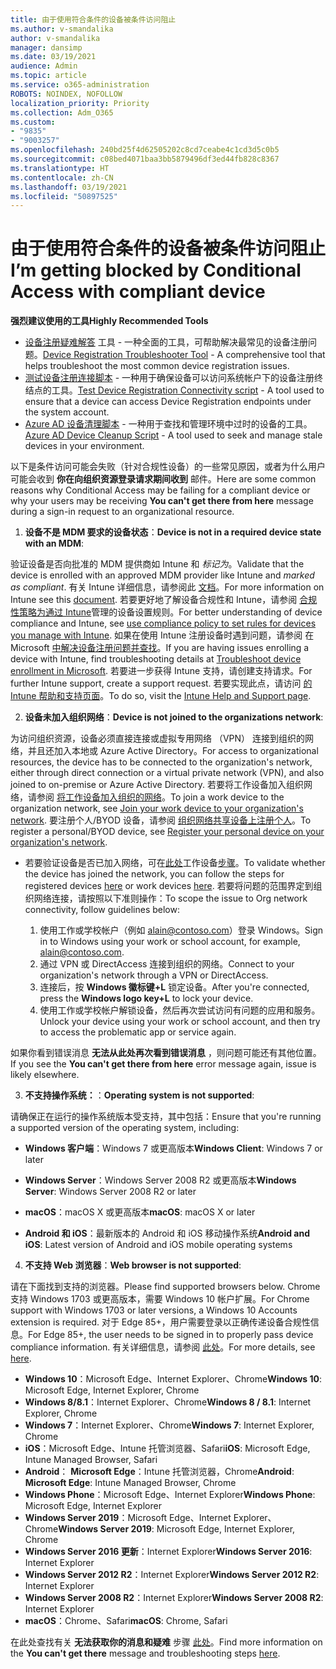 ```yaml
---
title: 由于使用符合条件的设备被条件访问阻止
ms.author: v-smandalika
author: v-smandalika
manager: dansimp
ms.date: 03/19/2021
audience: Admin
ms.topic: article
ms.service: o365-administration
ROBOTS: NOINDEX, NOFOLLOW
localization_priority: Priority
ms.collection: Adm_O365
ms.custom:
- "9835"
- "9003257"
ms.openlocfilehash: 240bd25f4d62505202c8cd7ceabe4c1cd3d5c0b5
ms.sourcegitcommit: c08bed4071baa3bb5879496df3ed44fb828c8367
ms.translationtype: HT
ms.contentlocale: zh-CN
ms.lasthandoff: 03/19/2021
ms.locfileid: "50897525"
---
```

# <a name="im-getting-blocked-by-conditional-access-with-compliant-device"></a><span data-ttu-id="a3952-102">由于使用符合条件的设备被条件访问阻止</span><span class="sxs-lookup"><span data-stu-id="a3952-102">I’m getting blocked by Conditional Access with compliant device</span></span>

<span data-ttu-id="a3952-103">**强烈建议使用的工具**</span><span class="sxs-lookup"><span data-stu-id="a3952-103">**Highly Recommended Tools**</span></span>

- <span data-ttu-id="a3952-104">[设备注册疑难解答](https://docs.microsoft.com/samples/azure-samples/dsregtool/dsregtool/) 工具 - 一种全面的工具，可帮助解决最常见的设备注册问题。</span><span class="sxs-lookup"><span data-stu-id="a3952-104">[Device Registration Troubleshooter Tool](https://docs.microsoft.com/samples/azure-samples/dsregtool/dsregtool/) - A comprehensive tool that helps troubleshoot the most common device registration issues.</span></span>
- <span data-ttu-id="a3952-105">[测试设备注册连接脚本](https://docs.microsoft.com/samples/azure-samples/testdeviceregconnectivity/testdeviceregconnectivity/) - 一种用于确保设备可以访问系统帐户下的设备注册终结点的工具。</span><span class="sxs-lookup"><span data-stu-id="a3952-105">[Test Device Registration Connectivity script](https://docs.microsoft.com/samples/azure-samples/testdeviceregconnectivity/testdeviceregconnectivity/) - A tool used to ensure that a device can access Device Registration endpoints under the system account.</span></span>
- <span data-ttu-id="a3952-106">[Azure AD 设备清理脚本](https://github.com/mzmaili/AzureADDeviceCleanup) - 一种用于查找和管理环境中过时的设备的工具。</span><span class="sxs-lookup"><span data-stu-id="a3952-106">[Azure AD Device Cleanup Script](https://github.com/mzmaili/AzureADDeviceCleanup) - A tool used to seek and manage stale devices in your environment.</span></span>

<span data-ttu-id="a3952-107">以下是条件访问可能会失败（针对合规性设备）的一些常见原因，或者为什么用户可能会收到 **你在向组织资源登录请求期间收到** 邮件。</span><span class="sxs-lookup"><span data-stu-id="a3952-107">Here are some common reasons why Conditional Access may be failing for a compliant device or why your users may be receiving **You can't get there from here** message during a sign-in request to an organizational resource.</span></span>

1. <span data-ttu-id="a3952-108">**设备不是 MDM 要求的设备状态**：</span><span class="sxs-lookup"><span data-stu-id="a3952-108">**Device is not in a required device state with an MDM**:</span></span>

<span data-ttu-id="a3952-109">验证设备是否向批准的 MDM 提供商如 Intune 和 *标记为*。</span><span class="sxs-lookup"><span data-stu-id="a3952-109">Validate that the device is enrolled with an approved MDM provider like Intune and *marked as compliant*.</span></span> <span data-ttu-id="a3952-110">有关 Intune 详细信息，请参阅此 [文档](https://docs.microsoft.com/mem/intune/enrollment/device-enrollment)。</span><span class="sxs-lookup"><span data-stu-id="a3952-110">For more information on Intune see this [document](https://docs.microsoft.com/mem/intune/enrollment/device-enrollment).</span></span> <span data-ttu-id="a3952-111">若要更好地了解设备合规性和 Intune，请参阅 [合规性策略为通过 Intune](https://docs.microsoft.com/mem/intune/protect/device-compliance-get-started)管理的设备设置规则。</span><span class="sxs-lookup"><span data-stu-id="a3952-111">For better understanding of device compliance and Intune, see [use compliance policy to set rules for devices you manage with Intune](https://docs.microsoft.com/mem/intune/protect/device-compliance-get-started).</span></span> <span data-ttu-id="a3952-112">如果在使用 Intune 注册设备时遇到问题，请参阅 在 Microsoft [中解决设备注册问题并查找](https://docs.microsoft.com/troubleshoot/mem/intune/troubleshoot-device-enrollment-in-intune)。</span><span class="sxs-lookup"><span data-stu-id="a3952-112">If you are having issues enrolling a device with Intune, find troubleshooting details at [Troubleshoot device enrollment in Microsoft](https://docs.microsoft.com/troubleshoot/mem/intune/troubleshoot-device-enrollment-in-intune).</span></span> <span data-ttu-id="a3952-113">若要进一步获得 Intune 支持，请创建支持请求。</span><span class="sxs-lookup"><span data-stu-id="a3952-113">For further Intune support, create a support request.</span></span> <span data-ttu-id="a3952-114">若要实现此点，请访问 [的 Intune 帮助和支持页面](https://endpoint.microsoft.com/#blade/Microsoft_Intune_DeviceSettings/SupportMenu/helpSupport)。</span><span class="sxs-lookup"><span data-stu-id="a3952-114">To do so, visit the [Intune Help and Support page](https://endpoint.microsoft.com/#blade/Microsoft_Intune_DeviceSettings/SupportMenu/helpSupport).</span></span>

2. <span data-ttu-id="a3952-115">**设备未加入组织网络**：</span><span class="sxs-lookup"><span data-stu-id="a3952-115">**Device is not joined to the organizations network**:</span></span>

<span data-ttu-id="a3952-116">为访问组织资源，设备必须直接连接或虚拟专用网络 （VPN） 连接到组织的网络，并且还加入本地或 Azure Active Directory。</span><span class="sxs-lookup"><span data-stu-id="a3952-116">For access to organizational resources, the device has to be connected to the organization's network, either through direct connection or a virtual private network (VPN), and also joined to on-premise or Azure Active Directory.</span></span> <span data-ttu-id="a3952-117">若要将工作设备加入组织网络，请参阅 [将工作设备加入组织的网络](https://docs.microsoft.com/azure/active-directory/user-help/user-help-join-device-on-network)。</span><span class="sxs-lookup"><span data-stu-id="a3952-117">To join a work device to the organization network, see [Join your work device to your organization's network](https://docs.microsoft.com/azure/active-directory/user-help/user-help-join-device-on-network).</span></span> <span data-ttu-id="a3952-118">要注册个人/BYOD 设备，请参阅 [组织网络共享设备上注册个人](https://docs.microsoft.com/azure/active-directory/user-help/user-help-register-device-on-network)。</span><span class="sxs-lookup"><span data-stu-id="a3952-118">To register a personal/BYOD device, see [Register your personal device on your organization's network](https://docs.microsoft.com/azure/active-directory/user-help/user-help-register-device-on-network).</span></span>

- <span data-ttu-id="a3952-119">若要验证设备是否已加入网络，可在[此处](https://docs.microsoft.com/azure/active-directory/user-help/user-help-register-device-on-network#to-verify-that-youre-registered)工作设备[步骤](https://docs.microsoft.com/azure/active-directory/user-help/user-help-join-device-on-network#to-make-sure-youre-joined)。</span><span class="sxs-lookup"><span data-stu-id="a3952-119">To validate whether the device has joined the network, you can follow the steps for registered devices [here](https://docs.microsoft.com/azure/active-directory/user-help/user-help-register-device-on-network#to-verify-that-youre-registered) or work devices [here](https://docs.microsoft.com/azure/active-directory/user-help/user-help-join-device-on-network#to-make-sure-youre-joined).</span></span> <span data-ttu-id="a3952-120">若要将问题的范围界定到组织网络连接，请按照以下准则操作：</span><span class="sxs-lookup"><span data-stu-id="a3952-120">To scope the issue to Org network connectivity, follow guidelines below:</span></span>

    1. <span data-ttu-id="a3952-121">使用工作或学校帐户（例如 alain@contoso.com）登录 Windows。</span><span class="sxs-lookup"><span data-stu-id="a3952-121">Sign in to Windows using your work or school account,  for example, alain@contoso.com.</span></span>
    2. <span data-ttu-id="a3952-122">通过 VPN 或 DirectAccess 连接到组织的网络。</span><span class="sxs-lookup"><span data-stu-id="a3952-122">Connect to your organization's network through a VPN or DirectAccess.</span></span>
    3. <span data-ttu-id="a3952-123">连接后，按 **Windows 徽标键+L** 锁定设备。</span><span class="sxs-lookup"><span data-stu-id="a3952-123">After you're connected, press the **Windows logo key+L** to lock your device.</span></span>
    4. <span data-ttu-id="a3952-124">使用工作或学校帐户解锁设备，然后再次尝试访问有问题的应用和服务。</span><span class="sxs-lookup"><span data-stu-id="a3952-124">Unlock your device using your work or school account, and then try to access the problematic app or service again.</span></span>

<span data-ttu-id="a3952-125">如果你看到错误消息 **无法从此处再次看到错误消息** ，则问题可能还有其他位置。</span><span class="sxs-lookup"><span data-stu-id="a3952-125">If you see the **You can't get there from here** error message again, issue is likely elsewhere.</span></span>

3. <span data-ttu-id="a3952-126">**不支持操作系统：**：</span><span class="sxs-lookup"><span data-stu-id="a3952-126">**Operating system is not supported**:</span></span>

<span data-ttu-id="a3952-127">请确保正在运行的操作系统版本受支持，其中包括：</span><span class="sxs-lookup"><span data-stu-id="a3952-127">Ensure that you're running a supported version of the operating system, including:</span></span>

- <span data-ttu-id="a3952-128">**Windows 客户端**：Windows 7 或更高版本</span><span class="sxs-lookup"><span data-stu-id="a3952-128">**Windows Client**: Windows 7 or later</span></span>

- <span data-ttu-id="a3952-129">**Windows Server**：Windows Server 2008 R2 或更高版本</span><span class="sxs-lookup"><span data-stu-id="a3952-129">**Windows Server**: Windows Server 2008 R2 or later</span></span>

- <span data-ttu-id="a3952-130">**macOS**：macOS X 或更高版本</span><span class="sxs-lookup"><span data-stu-id="a3952-130">**macOS**: macOS X or later</span></span>

- <span data-ttu-id="a3952-131">**Android 和 iOS**：最新版本的 Android 和 iOS 移动操作系统</span><span class="sxs-lookup"><span data-stu-id="a3952-131">**Android and iOS**: Latest version of Android and iOS mobile operating systems</span></span>

4. <span data-ttu-id="a3952-132">**不支持 Web 浏览器**：</span><span class="sxs-lookup"><span data-stu-id="a3952-132">**Web browser is not supported**:</span></span>

<span data-ttu-id="a3952-133">请在下面找到支持的浏览器。</span><span class="sxs-lookup"><span data-stu-id="a3952-133">Please find supported browsers below.</span></span> <span data-ttu-id="a3952-134">Chrome 支持 Windows 1703 或更高版本，需要 Windows 10 帐户扩展。</span><span class="sxs-lookup"><span data-stu-id="a3952-134">For Chrome support with Windows 1703 or later versions, a Windows 10 Accounts extension is required.</span></span> <span data-ttu-id="a3952-135">对于 Edge 85+，用户需要登录以正确传递设备合规性信息。</span><span class="sxs-lookup"><span data-stu-id="a3952-135">For Edge 85+, the user needs to be signed in to properly pass device compliance information.</span></span> <span data-ttu-id="a3952-136">有关详细信息，请参阅 [此处](https://docs.microsoft.com/azure/active-directory/conditional-access/concept-conditional-access-conditions#chrome-support)。</span><span class="sxs-lookup"><span data-stu-id="a3952-136">For more details, see [here](https://docs.microsoft.com/azure/active-directory/conditional-access/concept-conditional-access-conditions#chrome-support).</span></span>

- <span data-ttu-id="a3952-137">**Windows 10**：Microsoft Edge、Internet Explorer、Chrome</span><span class="sxs-lookup"><span data-stu-id="a3952-137">**Windows 10**: Microsoft Edge, Internet Explorer, Chrome</span></span>
- <span data-ttu-id="a3952-138">**Windows 8/8.1**：Internet Explorer、Chrome</span><span class="sxs-lookup"><span data-stu-id="a3952-138">**Windows 8 / 8.1**: Internet Explorer, Chrome</span></span>
- <span data-ttu-id="a3952-139">**Windows 7**：Internet Explorer、Chrome</span><span class="sxs-lookup"><span data-stu-id="a3952-139">**Windows 7**: Internet Explorer, Chrome</span></span>
- <span data-ttu-id="a3952-140">**iOS**：Microsoft Edge、Intune 托管浏览器、Safari</span><span class="sxs-lookup"><span data-stu-id="a3952-140">**iOS**: Microsoft Edge, Intune Managed Browser, Safari</span></span>
- <span data-ttu-id="a3952-141">**Android**： **Microsoft Edge**：Intune 托管浏览器，Chrome</span><span class="sxs-lookup"><span data-stu-id="a3952-141">**Android**: **Microsoft Edge**: Intune Managed Browser, Chrome</span></span>
- <span data-ttu-id="a3952-142">**Windows Phone**：Microsoft Edge、Internet Explorer</span><span class="sxs-lookup"><span data-stu-id="a3952-142">**Windows Phone**: Microsoft Edge, Internet Explorer</span></span>
- <span data-ttu-id="a3952-143">**Windows Server 2019**：Microsoft Edge、Internet Explorer、Chrome</span><span class="sxs-lookup"><span data-stu-id="a3952-143">**Windows Server 2019**: Microsoft Edge, Internet Explorer, Chrome</span></span>
- <span data-ttu-id="a3952-144">**Windows Server 2016 更新**：Internet Explorer</span><span class="sxs-lookup"><span data-stu-id="a3952-144">**Windows Server 2016**: Internet Explorer</span></span>
- <span data-ttu-id="a3952-145">**Windows Server 2012 R2**：Internet Explorer</span><span class="sxs-lookup"><span data-stu-id="a3952-145">**Windows Server 2012 R2**: Internet Explorer</span></span>
- <span data-ttu-id="a3952-146">**Windows Server 2008 R2**：Internet Explorer</span><span class="sxs-lookup"><span data-stu-id="a3952-146">**Windows Server 2008 R2**: Internet Explorer</span></span>
- <span data-ttu-id="a3952-147">**macOS**：Chrome、Safari</span><span class="sxs-lookup"><span data-stu-id="a3952-147">**macOS**: Chrome, Safari</span></span>

<span data-ttu-id="a3952-148">在此处查找有关 **无法获取你的消息和疑难** 步骤 [此处](https://docs.microsoft.com/azure/active-directory/user-help/user-help-device-remediation)。</span><span class="sxs-lookup"><span data-stu-id="a3952-148">Find more information on the **You can't get there** message and troubleshooting steps [here](https://docs.microsoft.com/azure/active-directory/user-help/user-help-device-remediation).</span></span>

